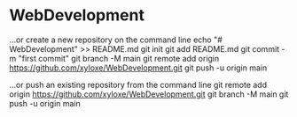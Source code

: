 # WebDevelopment

…or create a new repository on the command line
echo "# WebDevelopment" >> README.md
git init
git add README.md
git commit -m "first commit"
git branch -M main
git remote add origin https://github.com/xyloxe/WebDevelopment.git
git push -u origin main



…or push an existing repository from the command line
git remote add origin https://github.com/xyloxe/WebDevelopment.git
git branch -M main
git push -u origin main

